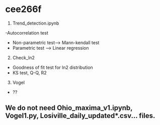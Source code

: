 # cee266f

1. Trend_detection.ipynb

-Autocorrelation  test
- Non-parametric test--> Mann-kendall test
- Parametric test --> Linear regression

2. Check_ln2
- Goodness of fit test for ln2 distribution
- KS test, Q-Q, R2

3. Vogel
- ??


## We do not need Ohio_maxima_v1.ipynb, Vogel1.py, Losiville_daily_updated*.csv... files.
